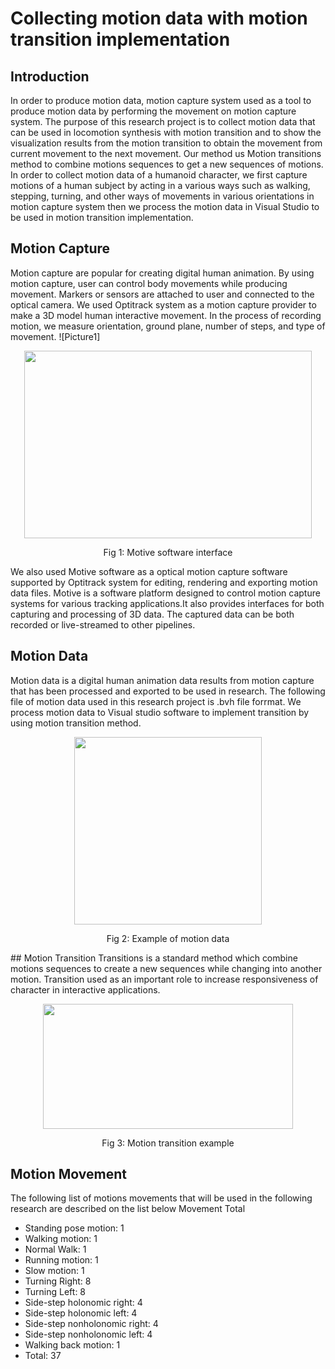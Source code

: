 # Collecting motion data with motion transition implementation

## Introduction

In order to produce motion data, motion
capture system used as a tool to produce motion
data by performing the movement on motion
capture system. The purpose of this research
project is to collect motion data that can be used
in locomotion synthesis with motion transition
and to show the visualization results from the
motion transition to obtain the movement from
current movement to the next movement.
Our method us Motion transitions method to
combine motions sequences to get a new
sequences of motions. In order to collect motion
data of a humanoid character, we first capture
motions of a human subject by acting in a various
ways such as walking, stepping, turning, and
other ways of movements in various orientations
in motion capture system then we process the
motion data in Visual Studio to be used in motion
transition implementation.


## Motion Capture
Motion capture are popular for creating digital
human animation. By using motion capture, user
can control body movements while producing
movement. Markers or sensors are attached to
user and connected to the optical camera.
We used Optitrack system as a motion capture
provider to make a 3D model human interactive
movement. In the process of recording motion, we
measure orientation, ground plane, number of
steps, and type of movement.
![Picture1]

<p align="center">
  <img width="460" height="300" src="https://user-images.githubusercontent.com/22293987/148554310-ac4807eb-908d-4153-a893-a6c81f208c86.png">
  </p>
  <p align="center">
   Fig 1: Motive software interface
  </p>
  We also used Motive software as a optical motion capture software supported by Optitrack system for editing, rendering and exporting motion data files. Motive is a software platform designed to control motion capture systems for various tracking applications.It also provides interfaces for both capturing and processing of 3D data. The captured data can be both recorded or live-streamed to other pipelines.




## Motion Data
Motion data is a digital human animation data results from motion capture that has been processed and exported to be used in research. The following file of motion data used in this research project is .bvh file forrmat. We process motion data to Visual studio software to implement transition by using motion transition method.

<p align="center">
  <img width="300" height="300" src="https://user-images.githubusercontent.com/22293987/148558419-b3e2acd8-3d9b-4f24-97e1-71adce302e60.png">
  </p>
  <p align="center">
   Fig 2: Example of motion data
  </p>
## Motion Transition
Transitions is a standard method which combine motions sequences to create a new sequences while changing into another motion. Transition used as an important role to increase responsiveness of character in interactive applications.

<p align="center">
  <img width="400" height="200" src="https://user-images.githubusercontent.com/22293987/148559938-588a4c71-7f1a-45df-b917-f2d6eb4a0f8a.png">
  </p>
  <p align="center">
   Fig 3: Motion transition example
  </p>
  
## Motion Movement
The following list of motions movements that will be used in the following research are described on the list below
Movement	Total
- Standing pose motion: 1
- Walking motion: 1
- Normal Walk: 1
- Running motion: 1
- Slow motion: 1
- Turning Right: 8
- Turning Left: 8
- Side-step holonomic right: 	4
- Side-step holonomic left: 4
- Side-step nonholonomic right: 	4
- Side-step nonholonomic left: 	4
- Walking back motion: 	1
-	Total: 37
